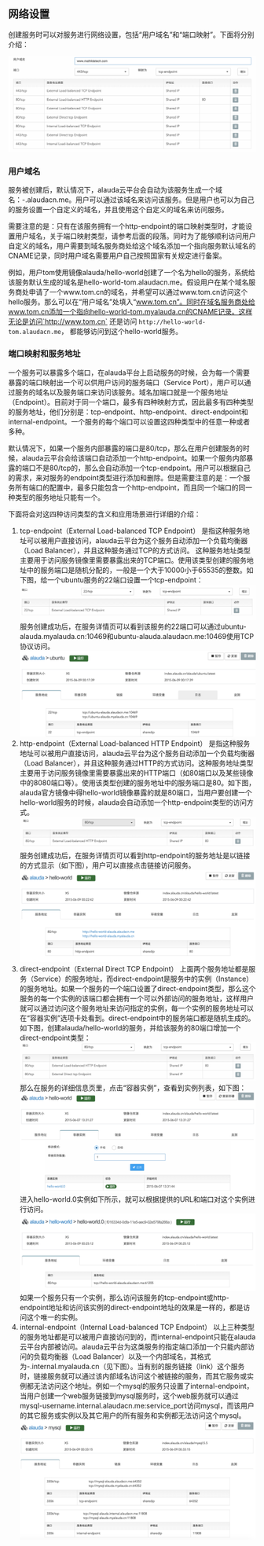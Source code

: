 ## 网络设置

创建服务时可以对服务进行网络设置，包括“用户域名”和“端口映射”。下面将分别介绍：

![](../../images/feature/service/network-1.png)

### 用户域名

服务被创建后，默认情况下，alauda云平台会自动为该服务生成一个域名：<servicename>-<username>.alaudacn.me。用户可以通过该域名来访问该服务。但是用户也可以为自己的服务设置一个自定义的域名，并且使用这个自定义的域名来访问服务。

需要注意的是：只有在该服务拥有一个http-endpoint的端口映射类型时，才能设置用户域名，关于端口映射类型，请参考后面的段落。同时为了能够顺利访问用户自定义的域名，用户需要到域名服务商处给这个域名添加一个指向服务默认域名的CNAME记录，同时用户域名需要用户自己按照国家有关规定进行备案。

例如，用户tom使用镜像alauda/hello-world创建了一个名为hello的服务，系统给该服务默认生成的域名是hello-world-tom.alaudacn.me。假设用户在某个域名服务商处申请了一个www.tom.cn的域名，并希望可以通过www.tom.cn访问这个hello服务。那么可以在“用户域名”处填入“www.tom.cn”。同时在域名服务商处给www.tom.cn添加一个指向hello-world-tom.myalauda.cn的CNAME记录。这样无论是访问`http://www.tom.cn` 还是访问 `http://hello-world-tom.alaudacn.me`， 都能够访问到这个hello-world服务。

### 端口映射和服务地址

一个服务可以暴露多个端口，在alauda平台上启动服务的时候，会为每一个需要暴露的端口映射出一个可以供用户访问的服务端口（Service Port），用户可以通过服务的域名以及服务端口来访问该服务。域名加端口就是一个服务地址（Endpoint）。目前对于同一个端口，最多有四种映射方式，因此最多有四种类型的服务地址，他们分别是：tcp-endpoint、http-endpoint、direct-endpoint和internal-endpoint。一个服务的每个端口可以设置这四种类型中的任意一种或者多种。

默认情况下，如果一个服务内部暴露的端口是80/tcp，那么在用户创建服务的时候，alauda云平台会给该端口自动添加一个http-endpoint。如果一个服务内部暴露的端口不是80/tcp的，那么会自动添加一个tcp-endpoint。用户可以根据自己的需求，来对服务的endpoint类型进行添加和删除。但是需要注意的是：一个服务所有端口的配置中，最多只能包含一个http-endpoint，而且同一个端口的同一种类型的服务地址只能有一个。

下面将会对这四种访问类型的含义和应用场景进行详细的介绍：

1. tcp-endpoint（External Load-balanced TCP Endpoint）
   是指这种服务地址可以被用户直接访问，alauda云平台为这个服务自动添加一个负载均衡器（Load Balancer），并且这种服务通过TCP的方式访问。 这种服务地址类型主要用于访问服务镜像里需要暴露出来的TCP端口。使用该类型创建的服务地址中的服务端口是随机分配的，一般是一个大于10000小于65535的整数。如下图，给一个ubuntu服务的22端口设置一个tcp-endpoint：
   ![](../../images/feature/service/network-2.png)
   服务创建成功后，在服务详情页可以看到该服务的22端口可以通过ubuntu-alauda.myalauda.cn:10469和ubuntu-alauda.alaudacn.me:10469使用TCP协议访问。
   ![](../../images/feature/service/network-3.png)
2. http-endpoint（External Load-balanced HTTP Endpoint）
   是指这种服务地址可以被用户直接访问，alauda云平台为这个服务自动添加一个负载均衡器（Load Balancer），并且这种服务通过HTTP的方式访问。这种服务地址类型主要用于访问服务镜像里需要暴露出来的HTTP端口（如80端口以及某些镜像中的8080端口等）。使用该类型创建的服务地址中的服务端口是80。如下图，alauda官方镜像中得hello-world镜像暴露的就是80端口，当用户要创建一个hello-world服务的时候，alauda会自动添加一个http-endpoint类型的访问方式。
   ![](../../images/feature/service/network-4.png)
   服务创建成功后，在服务详情页可以看到http-endpoint的服务地址是以链接的方式显示（如下图），用户可以直接点击链接访问服务。
   ![](../../images/feature/service/network-5.png)
3. direct-endpoint（External Direct TCP Endpoint）
   上面两个服务地址都是服务（Service）的服务地址，而direct-endpoint是服务中的实例（Instance）的服务地址。如果一个服务的一个端口设置了direct-endpoint类型，那么这个服务的每一个实例的该端口都会拥有一个可以外部访问的服务地址，这样用户就可以通过访问这个服务地址来访问指定的实例，每一个实例的服务地址可以在“容器实例”选项卡处看到。direct-endpoint中的服务端口都是随机生成的。
   如下图，创建alauda/hello-world的服务，并给该服务的80端口增加一个direct-endpoint类型：
   ![](../../images/feature/service/network-6.png)
   那么在服务的详细信息页里，点击“容器实例”，查看到实例列表，如下图：
   ![](../../images/feature/service/network-7.png)
   进入hello-world.0实例如下所示，就可以根据提供的URL和端口对这个实例进行访问。
   ![](../../images/feature/service/network-8.png)
   如果一个服务只有一个实例，那么访问该服务的tcp-endpoint或http-endpoint地址和访问该实例的direct-endpoint地址的效果是一样的，都是访问这个唯一的实例。
4. internal-endpoint（Internal Load-balanced TCP Endpoint）
   以上三种类型的服务地址都是可以被用户直接访问到的，而internal-endpoint只能在alauda云平台内部被访问。alauda云平台为这类服务的指定端口添加一个只能内部访问的负载均衡器（Load Balancer）以及一个内部域名，其格式为<servicename>-<username>.internal.myalauda.cn（见下图）。当有别的服务链接（link）这个服务时，链接服务就可以通过该内部域名访问这个被链接的服务，而其它服务或实例都无法访问这个地址。例如一个mysql的服务只设置了internal-endpoint，当用户创建一个web服务链接到mysql服务时，这个web服务就可以通过mysql-username.internal.alaudacn.me:service_port访问mysql，而该用户的其它服务或实例以及其它用户的所有服务和实例都无法访问这个mysql。
   ![](../../images/feature/service/network-9.png)
 

